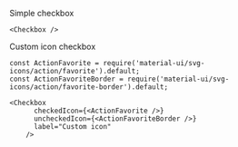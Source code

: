 Simple checkbox

    <Checkbox />
    
Custom icon checkbox

    const ActionFavorite = require('material-ui/svg-icons/action/favorite').default;
    const ActionFavoriteBorder = require('material-ui/svg-icons/action/favorite-border').default;
    
    <Checkbox
          checkedIcon={<ActionFavorite />}
          uncheckedIcon={<ActionFavoriteBorder />}
          label="Custom icon"
        />